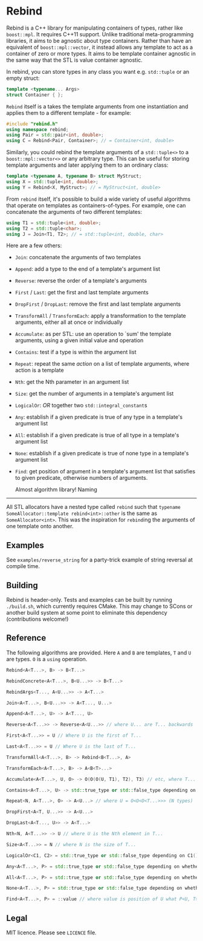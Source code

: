Rebind
======

Rebind is a C++ library for manipulating containers of types, rather like `boost::mpl`. It requires C++11 support. Unlike traditional meta-programming libraries, it aims to be agnostic about type containers. Rather than have an equivalent of `boost::mpl::vector`, it instead allows any template to act as a container of zero or more types. It aims to be template container agnostic in the same way that the STL is value container agnostic.

In rebind, you can store types in any class you want e.g. `std::tuple` or an empty struct:

```cpp
template <typename... Args>
struct Container { };
```

`Rebind` itself is a takes the template arguments from one instantiation and applies them to a different template - for example:

```cpp
#include "rebind.h"
using namespace rebind;
using Pair = std::pair<int, double>;
using C = Rebind<Pair, Container>; // = Container<int, double>
```

Similarly, you could rebind the template arguments of a `std::tuple<>` to a `boost::mpl::vector<>` or any arbitrary type. This can be useful for storing template arguments and later applying them to an ordinary class:

```cpp
template <typename A, typename B> struct MyStruct;
using X = std::tuple<int, double>;
using Y = Rebind<X, MyStruct>; // = MyStruct<int, double>
```

From `rebind` itself, it's possible to build a wide variety of useful algorithms that operate on templates as containers-of-types. For example, one can concatenate the arguments of two different templates:

```cpp
using T1 = std::tuple<int, double>;
using T2 = std::tuple<char>;
using J = Join<T1, T2>; // = std::tuple<int, double, char>
```

Here are a few others:

 - ``Join``: concatenate the arguments of two templates
 - ``Append``: add a type to the end of a template's argument list
 - ``Reverse``: reverse the order of a template's arguments
 - ``First`` / ``Last``: get the first and last template arguments
 - ``DropFirst`` / ``DropLast``: remove the first and last template arguments
 - ``TransformAll`` / ``TransformEach``: apply a transformation to the template arguments, either all at once or individually
 - ``Accumulate``: as per STL: use an operation to `sum' the template arguments, using a given initial value and operation
 - ``Contains``: test if a type is within the argument list
 - ``Repeat``: repeat the same _action_ on a list of template arguments, where action is a template
 - ``Nth``: get the Nth parameter in an argument list
 - ``Size``: get the number of arguments in a template's argument list
 - ``LogicalOr``: _OR_ together two ``std::integral_constant``s
 - ``Any``: establish if a given predicate is true of any type in a template's argument list
 - ``All``: establish if a given predicate is true of all type in a template's argument list
 - ``None``: establish if a given predicate is true of none type in a template's argument list
 - ``Find``: get position of argument in a template's argument list that satisfies to given predicate, otherwise numbers of arguments.

   Almost algorithm library!
Naming
------

All STL allocators have a nested type called `rebind` such that `typename SomeAllocator::template rebind<int>::other` is the same as `SomeAllocator<int>`. This was the inspiration for `rebind`ing the arguments of one template onto another.

Examples
--------

See `examples/reverse_string` for a party-trick example of string reversal at compile time.

Building
--------

Rebind is header-only. Tests and examples can be built by running `./build.sh`, which currently requires CMake. This may change to SCons or another build system at some point to eliminate this dependency (contributions welcome!)

Reference
---------

The following algorithms are provided. Here `A` and `B` are templates, `T` and `U` are types. `O` is a `using` operation.

```cpp
Rebind<A<T...>, B> -> B<T...>

RebindConcrete<A<T...>, B<U...>> -> B<T...>

RebindArgs<T..., A<U...>> -> A<T...>

Join<A<T...>, B<U...>> -> A<T..., U...>

Append<A<T...>, U> -> A<T..., U>

Reverse<A<T...>> -> Reverse<A<U...>> // where U... are T... backwards

First<A<T...>> = U // Where U is the first of T...

Last<A<T...>> = U // Where U is the last of T...

TransformAll<A<T...>, B> -> Rebind<B<T...>, A>

TransformEach<A<T...>, B> -> A<B<T>...>

Accumulate<A<T...>, U, O> -> O(O(O(U, T1), T2), T3) // etc, where T... = T1, T2, T3

Contains<A<T...>, U> -> std::true_type or std::false_type depending on whether U is in T...

Repeat<N, A<T...>, O> -> A<U...> // where U = O<O<O<T...>>> (N types)

DropFirst<A<T, U...>> -> A<U...>

DropLast<A<T..., U>> -> A<T...>

Nth<N, A<T...>> -> U // where U is the Nth element in T...

Size<A<T...>> = N // where N is the size of T...

LogicalOr<C1, C2> = std::true_type or std::false_type depending on C1() || C2()

Any<A<T...>, P> = std::true_type or std::false_type depending on whether P<T> is true for at least one T in T...

All<A<T...>, P> = std::true_type or std::false_type depending on whether P<T>... is true

None<A<T...>, P> = std::true_type or std::false_type depending on whether P<T>... is false

Find<A<T...>, P> = ::value // where value is position of U what P<U, T> is std::true_type. Default P = std::is_same

```

Legal
-----

MIT licence. Please see `LICENCE` file.

